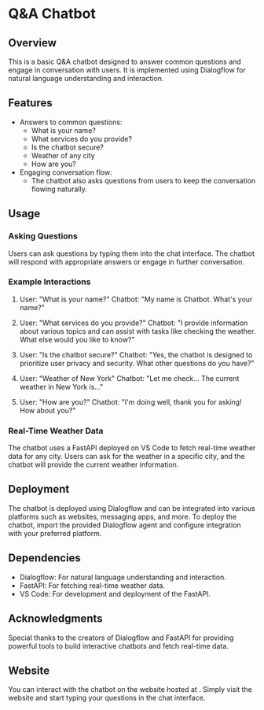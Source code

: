 # Q&A Chatbot

## Overview
This is a basic Q&A chatbot designed to answer common questions and engage in conversation with users. It is implemented using Dialogflow for natural language understanding and interaction.

## Features
- Answers to common questions:
  - What is your name?
  - What services do you provide?
  - Is the chatbot secure?
  - Weather of any city
  - How are you?
- Engaging conversation flow:
  - The chatbot also asks questions from users to keep the conversation flowing naturally.

## Usage
### Asking Questions
Users can ask questions by typing them into the chat interface. The chatbot will respond with appropriate answers or engage in further conversation.

### Example Interactions
1. User: "What is your name?"
   Chatbot: "My name is Chatbot. What's your name?"

2. User: "What services do you provide?"
   Chatbot: "I provide information about various topics and can assist with tasks like checking the weather. What else would you like to know?"

3. User: "Is the chatbot secure?"
   Chatbot: "Yes, the chatbot is designed to prioritize user privacy and security. What other questions do you have?"

4. User: "Weather of New York"
   Chatbot: "Let me check... The current weather in New York is..."

5. User: "How are you?"
   Chatbot: "I'm doing well, thank you for asking! How about you?"

### Real-Time Weather Data
The chatbot uses a FastAPI deployed on VS Code to fetch real-time weather data for any city. Users can ask for the weather in a specific city, and the chatbot will provide the current weather information.

## Deployment
The chatbot is deployed using Dialogflow and can be integrated into various platforms such as websites, messaging apps, and more. To deploy the chatbot, import the provided Dialogflow agent and configure integration with your preferred platform.

## Dependencies
- Dialogflow: For natural language understanding and interaction.
- FastAPI: For fetching real-time weather data.
- VS Code: For development and deployment of the FastAPI.

## Acknowledgments
Special thanks to the creators of Dialogflow and FastAPI for providing powerful tools to build interactive chatbots and fetch real-time data.

## Website
You can interact with the chatbot on the website hosted at . Simply visit the website and start typing your questions in the chat interface.




